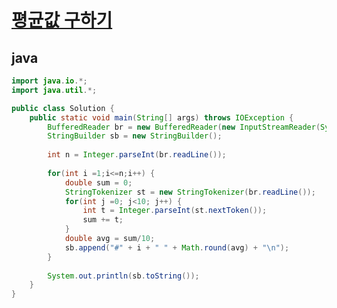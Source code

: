 # [평균값 구하기](https://swexpertacademy.com/main/code/problem/problemDetail.do?problemLevel=1&contestProbId=AV5QRnJqA5cDFAUq&categoryId=AV5QRnJqA5cDFAUq&categoryType=CODE&problemTitle=&orderBy=FIRST_REG_DATETIME&selectCodeLang=ALL&select-1=1&pageSize=10&pageIndex=1)


## java
``` java
import java.io.*;
import java.util.*;

public class Solution {
	public static void main(String[] args) throws IOException {
		BufferedReader br = new BufferedReader(new InputStreamReader(System.in));
		StringBuilder sb = new StringBuilder();
		
		int n = Integer.parseInt(br.readLine());
		
		for(int i =1;i<=n;i++) {
			double sum = 0;
			StringTokenizer st = new StringTokenizer(br.readLine());
			for(int j =0; j<10; j++) {
				int t = Integer.parseInt(st.nextToken());
				sum += t;
			}
			double avg = sum/10;
			sb.append("#" + i + " " + Math.round(avg) + "\n");
		}
		
		System.out.println(sb.toString());
	}
}
```